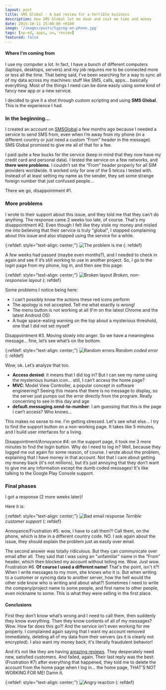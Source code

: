 ```yaml
---
layout: post
title: SMS Global · A bad review for a terrible business
description: How SMS Global let me down and cost me time and money
date: 2015-10-11 15:00:00 +0100
image: '/images/posts/typing-on-phone.jpg'
tags: [op-ed, apps, ux, review]
featured: false
---
```


#### Where I'm coming from

I use my computer a lot. In fact, I have a bunch of different computers (laptops, desktops, servers) and my job requires me to be connected more or less all the time. That being said, I've been searching for a way to sync all of my data across my machines: stuff like SMS, calls, apps... basically everything. Most of the things I need can be done easily using some kind of fancy new app or a new service.

I decided to give it a shot through custom scripting and using **SMS Global**. This is the experience I had.

### In the beginning...

I created an account on [SMSGlobal](https://www.smsglobal.com) a few months ago because I needed a service to send SMS from, even when I’m away from my phone (in a different country or just need a custom “From" header in the message). SMS Global promised to give me all of that for a fee.

I paid quite a few bucks for the service (keep in mind that they now have my credit card and personal data). I tested the service on a few networks, and **there were problems**. I couldn’t set the “From” header properly for all SIM providers worldwide. It worked only for one of the 5 telcos I tested with. Instead of at least setting my name as the sender, they set some strange foreign number that just confused people...

There we go, disappointment #1.

### More problems

I wrote to their support about this issue, and they told me that they can’t do anything. The response came 2 weeks too late, of course. That's my disappointment #2. Even though I felt like they stole my money and misled me into believing that their service is truly "global", I stopped complaining about this issue and also stopped using the service for a while.

{:refdef: style="text-align: center;"}
![The problem is me](/images/posts/reaction-my-problem.gif)
{: refdef}

A few weeks had passed (maybe even months?), and I needed to check in again and see if it’s still working to use in another project. So, I go to the login page from my phone, log in, and then see this page:

{:refdef: style="text-align: center;"}
![Broken layout](/images/posts/sms-global-console.png)
*Broken, non-responsive layout*
{: refdef}

Some problems I notice being here:

  - I can’t possibly know the actions these red icons perform
  - The apology is not accepted. Tell me what exactly is wrong!
  - The menu button is not working at all (I'm on the latest Chrome and the latest Android OS)
  - A huge space-eating warning on the top about a mysterious threshold, one that I did not set myself

Disappointment #3. Moving slowly into anger. So we have a meaningless message... fine, let’s see what’s on the bottom.

{:refdef: style="text-align: center;"}
![Random errors](/images/posts/sms-global-error.png)
*Random coded error*
{: refdef}

Wow, ok. Let’s analyze that too.

  - **Access denied**: it means that I did log in? But I can see my name using the mysterious human icon... still, I can’t access the home page?
  - **MVC**: Model View Controller, a popular concept in software engineering? Seeing this means that there is no message to display, so the server just pumps out the error directly from the program. Really concerning to see in this day and age
  - **default.messaging.send-to-number**: I am guessing that this is the page I can’t access? Who knows...

This makes no sense to me. I'm getting stressed. Let's see what else... I try to find the support button on a non-working page. It takes like 5 minutes, and I build user interfaces for a living.

Disappointment/Annoyance #4: on the support page, it took me 3 more minutes to find the login button. Why do I need to log in? Well, because they logged me out again for some reason, of course. I wrote about the problem, explaining that I have money in that account. Not that I care about getting my money back (it's not millions), but it’s just annoying that they don’t want to give me any information except the dumb coded messages! It's like talking to the Google Play Console support.

### Final phases

I got a response (2 more weeks later)!

Here it is:

{:refdef: style="text-align: center;"}
![Bad email response](/images/posts/sms-global-email.png)
*Terrible customer support*
{: refdef}

Annoyance/Frustration #5: wow, I have to call them?! Call them, on the phone, which is btw in a different country code. NO. I ask again about the issue, they should explain the problem just as easily over email.

The second answer was totally ridiculous. But they can communicate over email after all. They said that I was using an "unfamiliar" name in the “From” header, which then blocked my account without telling me. Wow. Just wow. Frustration #6. **Of course I used a different name!** That's the point, isn't it?! When I write messages to my mom, she knows who it is. But when writing to a customer or syncing data to another server, how the hell would the other side know who is writing and about what?! Sometimes I need to write the company/project name to some people, and first name to other people, even nickname to some. This is what they were selling in the first place.

#### Conclusions

First they don’t know what’s wrong and I need to call them, then suddenly they know everything. Then they know contents of all of my messages? Wow. How far does this go?! And the service isn’t even working for me properly. I complained again saying that I want my account removed immediately, deleting all of my data from their servers (as it is clearly not encrypted). I also want my money back, it's literally fraudulent behavior!

And it’s not like they are having [amazing reviews](http://www.productreview.com.au/p/smsglobal.html?sort=rating_low). They desperately need new, satisfied customers. And failed, again. Their last reply was the best: (Frustration #7) after everything that happened, they told me to delete the account from the home page when I log in... the home page, THAT'S NOT WORKING FOR ME! Damn it.

{:refdef: style="text-align: center;"}
![Angry reaction](/images/posts/reacion-crazy.gif)
{: refdef}
